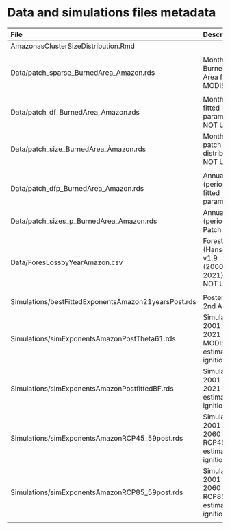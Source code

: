 # Data and simulations files metadata

| File                                                 | Description                                      |
| :------------------------------------                | :-----------------------------------             |
| AmazonasClusterSizeDistribution.Rmd                  |                                                  |
|                                                      |                                                  |
| Data/patch_sparse_BurnedArea_Amazon.rds              | Monthly Burned Area from MODIS                   |
|                                                      |                                                  |
| Data/patch_df_BurnedArea_Amazon.rds                  | Monthly fitted parameters NOT USED               |
| Data/patch_size_BurnedArea_Àmazon.rds                | Monthly patch distribution NOT USED              |
|                                                      |                                                  |
| Data/patch_dfp_BurnedArea_Amazon.rds                 | Annually (period) fitted parameters              |
| Data/patch_sizes_p_BurnedArea_Amazon.rds             | Annual (period) Patch sizes                      |
| Data/ForesLossbyYearAmazon.csv                       | Forest loss (Hansen v1.9 (2000-2021))  NOT USED  |
|                                                      |                                                  |
| Simulations/bestFittedExponentsAmazon21yearsPost.rds | Posterior 2nd ABC                                |
| Simulations/simExponentsAmazonPostTheta61.rds        | Simulations 2001 - 2021 MODIS estimated ignition  |
| Simulations/simExponentsAmazonPostfittedBF.rds       | Simulations 2001 - 2021 GAM estimated ignition   |
| Simulations/simExponentsAmazonRCP45_59post.rds       | Simulations 2001 - 2060 RCP45 estimated ignition |
| Simulations/simExponentsAmazonRCP85_59post.rds       | Simulations 2001 - 2060 RCP85 estimated ignition |
|                                                      |                                                  |




 
